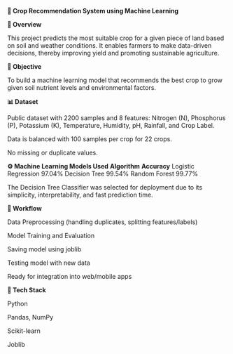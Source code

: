 **🌾 Crop Recommendation System using Machine Learning**

**📌 Overview**

This project predicts the most suitable crop for a given piece of land based on soil and weather conditions. It enables farmers to make data-driven decisions, thereby improving yield and promoting sustainable agriculture.

**🧠 Objective**

To build a machine learning model that recommends the best crop to grow given soil nutrient levels and environmental factors.

**📊 Dataset**

Public dataset with 2200 samples and 8 features:
Nitrogen (N), Phosphorus (P), Potassium (K), Temperature, Humidity, pH, Rainfall, and Crop Label.

Data is balanced with 100 samples per crop for 22 crops.

No missing or duplicate values.

**⚙️ Machine Learning Models Used**
**Algorithm**	                  **Accuracy**
Logistic Regression	         97.04%
Decision Tree	               99.54%
Random Forest	               99.77%

The Decision Tree Classifier was selected for deployment due to its simplicity, interpretability, and fast prediction time.

**🧩 Workflow**

Data Preprocessing (handling duplicates, splitting features/labels)

Model Training and Evaluation

Saving model using joblib

Testing model with new data

Ready for integration into web/mobile apps

**🚀 Tech Stack**

Python

Pandas, NumPy

Scikit-learn

Joblib

